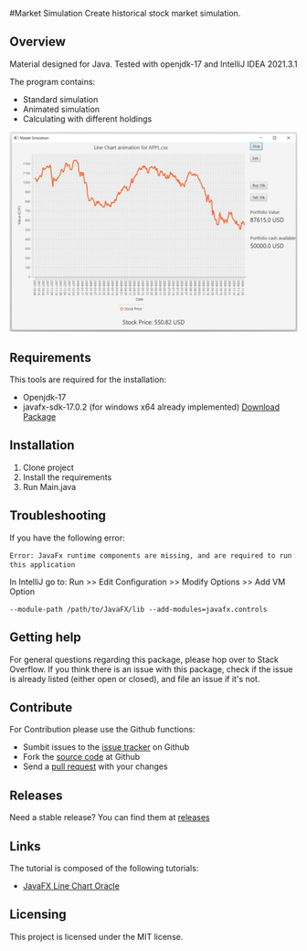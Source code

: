 #Market Simulation
Create historical stock market simulation.

## Overview
Material designed for Java.
Tested with openjdk-17 and IntelliJ IDEA 2021.3.1

The program contains:
* Standard simulation
* Animated simulation
* Calculating with different holdings


![Image StockSimulation](screenshot/stockSimulation.png "Stock Chart at the end of Simulation (with 1000 USD)")

## Requirements
This tools are required for the installation:
* Openjdk-17
* javafx-sdk-17.0.2 (for windows x64 already implemented) [Download Package](https://gluonhq.com/products/javafx/)

## Installation
1. Clone project
2. Install the requirements
3. Run Main.java

## Troubleshooting
If you have the following error:
```
Error: JavaFx runtime components are missing, and are required to run this application
```

In IntelliJ go to: Run >> Edit Configuration >> Modify Options >> Add VM Option
```
--module-path /path/to/JavaFX/lib --add-modules=javafx.controls
```

## Getting help
For general questions regarding this package, please hop over to Stack Overflow.
If you think there is an issue with this package, check if the issue is already listed (either open or closed), and file an issue if it's not.

## Contribute
For Contribution please use the Github functions:
* Sumbit issues to the [issue tracker](https://www.github.com/seaic/MarketSimulation/issues) on Github
* Fork the [source code](https://github.com/seaic/MarketSimulation.git) at Github
* Send a [pull request](https://www.github.com/seaic/MarketSimulation/pulls) with your changes

## Releases
Need a stable release? You can find them at [releases](https://www.github.com/seaic/cmshrcompass.git)

## Links
The tutorial is composed of the following tutorials:
* [JavaFX Line Chart Oracle](https://docs.oracle.com/javafx/2/charts/line-chart.htm)

## Licensing
This project is licensed under the MIT license.